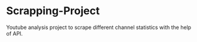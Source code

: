 # Scrapping-Project
Youtube analysis project to scrape different channel statistics with the help of  API.
